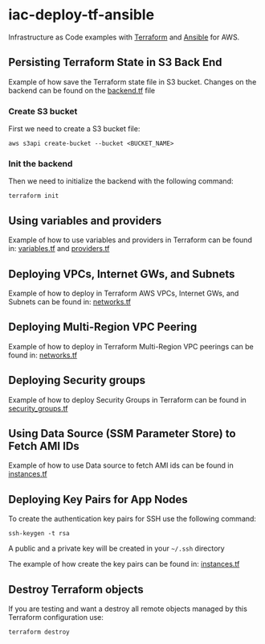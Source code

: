 
# iac-deploy-tf-ansible 

Infrastructure as Code examples with [Terraform](https://www.terraform.io/) and [Ansible](https://www.ansible.com/) for AWS.

## Persisting Terraform State in S3 Back End
Example of how save the Terraform state file in S3 bucket. Changes on the backend can be found on the [backend.tf](backend.tf) file

### Create S3 bucket 

First we need to create a S3 bucket file:

    aws s3api create-bucket --bucket <BUCKET_NAME>

### Init the backend 
Then we need to initialize the backend with the following command:

    terraform init

## Using variables and providers

Example of how to use variables and providers in Terraform can be found in: [variables.tf](variables.tf) and [providers.tf](providers.tf)

## Deploying VPCs, Internet GWs, and Subnets

Example of how to deploy in Terraform AWS VPCs, Internet GWs, and Subnets can be found in: [networks.tf](networks.tf) 
## Deploying Multi-Region VPC Peering

Example of how to deploy in Terraform Multi-Region VPC peerings can be found in: [networks.tf](networks.tf) 

## Deploying Security groups

Example of how to deploy Security Groups in Terraform can be found in [security_groups.tf](security_groups.tf) 


## Using Data Source (SSM Parameter Store) to Fetch AMI IDs

Example of how to use Data source to fetch AMI ids can be found in [instances.tf](instances.tf) 


## Deploying Key Pairs for App Nodes
   
To create the authentication key pairs for SSH use the following command:

    ssh-keygen -t rsa

A public and a private key will be created in your `~/.ssh` directory

The example of how create the key pairs can be found in: [instances.tf](instances.tf)

## Destroy Terraform objects

If you are testing and want a destroy all remote objects managed by this Terraform configuration use:

    terraform destroy


